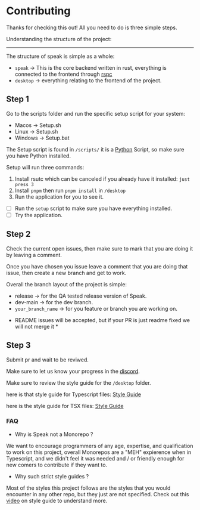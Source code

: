 # Contributing

Thanks for checking this out! All you need to do is three simple steps.

Understanding the structure of the project:

---

The structure of speak is simple as a whole:

- `speak` -> This is the core backend written in rust, everything is connected to the frontend through [rspc](https://www.rspc.dev/)
- `desktop` -> everything relating to the frontend of the project.

## Step 1

Go to the scripts folder and run the specific setup script for your system:

* Macos -> Setup.sh
* Linux -> Setup.sh
* Windows -> Setup.bat

The Setup script is found in `/scripts/` it is a [Python](https://www.python.org/) Script, so make sure you have Python installed.
 
Setup will run three commands:

1. Install rsutc which can be canceled if you already have it installed: `just press 3`
2. Install `pnpm` then run `pnpm install` in `/desktop`
3. Run the application for you to see it.

- [ ] Run the `setup` script to make sure you have everything installed.
- [ ] Try the application.

## Step 2

Check the current open issues, then make sure to mark that you are doing it by leaving a comment.

Once you have chosen you issue leave a comment that you are doing that issue, then create a new branch and get to work.

Overall the branch layout of the project is simple:

- release -> for the QA tested release version of Speak.
- dev-main -> for the dev branch.
- `your_branch_name` -> for you feature or branch you are working on.

* README issues will be accepted, but if your PR is just readme fixed we will not merge it *

## Step 3

Submit pr and wait to be reviwed.

Make sure to let us know your progress in the [discord](https://discord.gg/6D3CBWrvCE).


Make sure to review the style guide for the `/desktop` folder.

here is that style guide for Typescript files: [Style Guide](https://google.github.io/styleguide/tsguide.html)

here is the style guide for TSX files: [Style Guide](https://airbnb.io/javascript/react/)


### FAQ

- Why is Speak not a Monorepo ?

We want to encourage programmers of any age, expertise, and qualification to work on this project, overall Monorepos are a "MEH" expierence when in Typescript, and we didn't feel it was needed and / or friendly enough for new comers to contribute if they want to.

- Why such strict style guides ?

Most of the styles this project follows are the styles that you would encounter in any other repo, but they just are not specified. Check out this [video](https://www.youtube.com/watch?v=ypD_oAwEPFU) on style guide to understand more.


